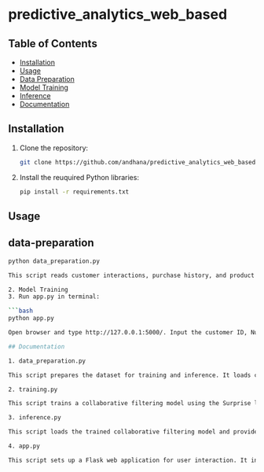 # predictive_analytics_web_based

## Table of Contents

- [Installation](#installation)
- [Usage](#usage)
- [Data Preparation](#data-preparation)
- [Model Training](#model-training)
- [Inference](#inference)
- [Documentation](#Documentation)
  
## Installation

1. Clone the repository:

   ```bash
   git clone https://github.com/andhana/predictive_analytics_web_based.git

2. Install the reuquired Python libraries:

   ```bash
   pip install -r requirements.txt

## Usage

## data-preparation

   ```bash
   python data_preparation.py

This script reads customer interactions, purchase history, and product details data, merges them, and generates additional rows to reach a total of 1000 rows. The prepared data is saved in dataset/prepared_data.csv.

2. Model Training
3. Run app.py in terminal:
   
   ```bash
   python app.py

Open browser and type http://127.0.0.1:5000/. Input the customer ID, Number of Recommendation, then hit the Get Recommendation button for results.

## Documentation

1. data_preparation.py
   
   This script prepares the dataset for training and inference. It loads customer interactions, purchase history, and product details data, merges them, generates additional rows, and aggregates features.

2. training.py
   
   This script trains a collaborative filtering model using the Surprise library. It loads the prepared data, builds a training set, trains the model, saves the model, and evaluates its performance.

3. inference.py
   
   This script loads the trained collaborative filtering model and provides top product recommendations for a given customer ID.

4. app.py

   This script sets up a Flask web application for user interaction. It includes routes for inputting customer ID and receiving product recommendations. The application also schedules daily training of the recommendation model.
